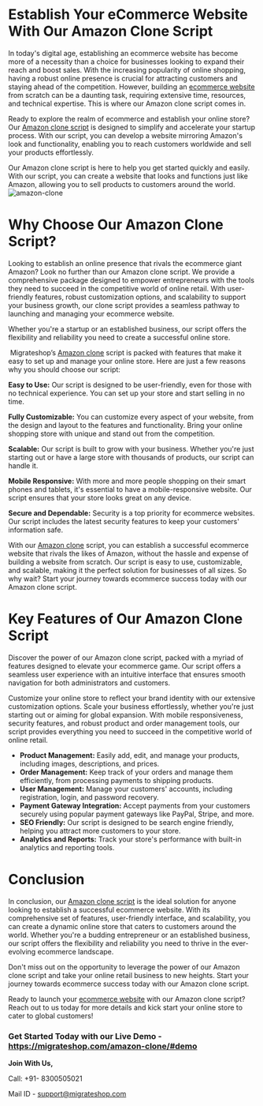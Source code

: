 # Establish Your eCommerce Website With Our Amazon Clone Script

In today's digital age, establishing an ecommerce website has become more of a necessity than a choice for businesses looking to expand their reach and boost sales. With the increasing popularity of online shopping, having a robust online presence is crucial for attracting customers and staying ahead of the competition. However, building an [ecommerce website](https://migrateshop.com/online-shopping-website/) from scratch can be a daunting task, requiring extensive time, resources, and technical expertise. This is where our Amazon clone script comes in.

Ready to explore the realm of ecommerce and establish your online store? Our [Amazon clone script](https://migrateshop.com/amazon-clone/) is designed to simplify and accelerate your startup process. With our script, you can develop a website mirroring Amazon's look and functionality, enabling you to reach customers worldwide and sell your products effortlessly.

Our Amazon clone script is here to help you get started quickly and easily. With our script, you can create a website that looks and functions just like Amazon, allowing you to sell products to customers around the world.  
 
![amazon-clone](https://github.com/migrateshop/amazon-clone/assets/77200601/9d0267f1-8cec-42b0-81ad-603e8cd5282d)

# Why Choose Our Amazon Clone Script?
Looking to establish an online presence that rivals the ecommerce giant Amazon? Look no further than our Amazon clone script. We provide a comprehensive package designed to empower entrepreneurs with the tools they need to succeed in the competitive world of online retail. With user-friendly features, robust customization options, and scalability to support your business growth, our clone script provides a seamless pathway to launching and managing your ecommerce website.
 
Whether you're a startup or an established business, our script offers the flexibility and reliability you need to create a successful online store.

 Migrateshop’s [Amazon clone](https://migrateshop.com/amazon-clone/) script is packed with features that make it easy to set up and manage your online store. Here are just a few reasons why you should choose our script:  

**Easy to Use:** Our script is designed to be user-friendly, even for those with no technical experience. You can set up your store and start selling in no time.  

**Fully Customizable:** You can customize every aspect of your website, from the design and layout to the features and functionality. 
Bring your online shopping store with unique and stand out from the competition.

**Scalable:** Our script is built to grow with your business. Whether you're just starting out or have a large store with thousands of products, our script can handle it.  

**Mobile Responsive:** With more and more people shopping on their smart phones and tablets, it's essential to have a mobile-responsive website. Our script ensures that your store looks great on any device.

**Secure and Dependable:** Security is a top priority for ecommerce websites. Our script includes the latest security features to keep your customers' information safe. 

With our [Amazon clone](https://migrateshop.com/amazon-clone/) script, you can establish a successful ecommerce website that rivals the likes of Amazon, without the hassle and expense of building a website from scratch. Our script is easy to use, customizable, and scalable, making it the perfect solution for businesses of all sizes. So why wait? Start your journey towards ecommerce success today with our Amazon clone script.

# Key Features of Our Amazon Clone Script
Discover the power of our Amazon clone script, packed with a myriad of features designed to elevate your ecommerce game. Our script offers a seamless user experience with an intuitive interface that ensures smooth navigation for both administrators and customers. 

Customize your online store to reflect your brand identity with our extensive customization options. Scale your business effortlessly, whether you're just starting out or aiming for global expansion. With mobile responsiveness, security features, and robust product and order management tools, our script provides everything you need to succeed in the competitive world of online retail.

* **Product Management:** Easily add, edit, and manage your products, including images, descriptions, and prices.
* **Order Management:** Keep track of your orders and manage them efficiently, from processing payments to shipping products.
* **User Management:** Manage your customers' accounts, including registration, login, and password recovery.
* **Payment Gateway Integration:** Accept payments from your customers securely using popular payment gateways like PayPal, Stripe, and more.
* **SEO Friendly:** Our script is designed to be search engine friendly, helping you attract more customers to your store.
* **Analytics and Reports:** Track your store's performance with built-in analytics and reporting tools. 

# Conclusion
In conclusion, our [Amazon clone script](https://migrateshop.com/amazon-clone/) is the ideal solution for anyone looking to establish a successful ecommerce website. With its comprehensive set of features, user-friendly interface, and scalability, you can create a dynamic online store that caters to customers around the world. Whether you're a budding entrepreneur or an established business, our script offers the flexibility and reliability you need to thrive in the ever-evolving ecommerce landscape.

Don't miss out on the opportunity to leverage the power of our Amazon clone script and take your online retail business to new heights. Start your journey towards ecommerce success today with our Amazon clone script.

Ready to launch your [ecommerce website](https://migrateshop.com/ecommerce-website-like-amazon/) with our Amazon clone script? Reach out to us today for more details and kick start your online store to cater to global customers!

### Get Started Today with our Live Demo - https://migrateshop.com/amazon-clone/#demo



**Join With Us,**

Call: +91- 8300505021

Mail ID - support@migrateshop.com 
